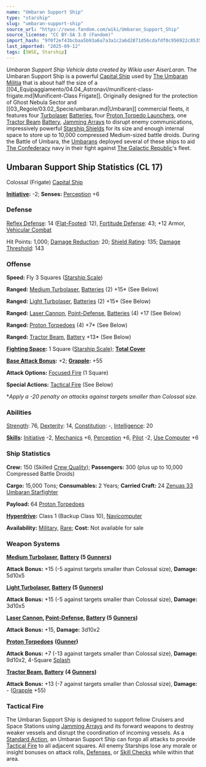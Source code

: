 ```yaml
---
name: "Umbaran Support Ship"
type: "starship"
slug: "umbaran-support-ship"
source_url: "https://swse.fandom.com/wiki/Umbaran_Support_Ship"
source_license: "CC BY-SA 3.0 (Fandom)"
import_hash: "9f0f2ef43bcbaa5b93a6a7a3a1c2a6d2871d56cdafdf0c956922c8535a2d4edf"
last_imported: "2025-09-12"
tags: [SWSE, Starship]
---
```

*Umbaran Support Ship Vehicle data created by Wikia user AiserLaran.*
The Umbaran Support Ship is a powerful [Capital Ship](https://swse.fandom.com/wiki/Capital_Ship) used by [The Umbaran Militia](https://swse.fandom.com/wiki/The_Umbaran_Militia) that is about half the size of a [[04_Equipaggiamento/04.04_Astronavi/munificent-class-frigate.md|Munificent-Class Frigate]]. Originally designed for the protection of Ghost Nebula Sector and [[03_Regole/03.02_Specie/umbaran.md|Umbaran]] commercial fleets, it features four [Turbolaser](https://swse.fandom.com/wiki/Turbolaser) [Batteries](https://swse.fandom.com/wiki/Batteries), four [Proton Torpedo Launchers](https://swse.fandom.com/wiki/Proton_Torpedo_Launchers), one [Tractor Beam](https://swse.fandom.com/wiki/Tractor_Beam) [Battery](https://swse.fandom.com/wiki/Battery), [Jamming Arrays](https://swse.fandom.com/wiki/Jamming_Array) to disrupt enemy communications, impressively powerful [Starship Shields](https://swse.fandom.com/wiki/Starship_Shields) for its size and enough internal space to store up to 10,000 compressed Medium-sized battle droids. During the Battle of Umbara, the [Umbarans](https://swse.fandom.com/wiki/Umbarans) deployed several of these ships to aid [The Confederacy](https://swse.fandom.com/wiki/The_Confederacy_of_Independent_Systems) navy in their fight against [The Galactic Republic](https://swse.fandom.com/wiki/The_Galactic_Republic)'s fleet.
## Umbaran Support Ship Statistics (CL 17)
Colossal (Frigate) [Capital Ship](https://swse.fandom.com/wiki/Capital_Ship)

**[Initiative](https://swse.fandom.com/wiki/Initiative):** -2; **Senses:** [Perception](https://swse.fandom.com/wiki/Perception) +6

### Defense
[Reflex Defense](https://swse.fandom.com/wiki/Reflex_Defense_(Vehicles)): 14 ([Flat-Footed](https://swse.fandom.com/wiki/Flat-Footed): 12), [Fortitude Defense](https://swse.fandom.com/wiki/Fortitude_Defense_(Vehicles)): 43; +12 Armor, [Vehicular Combat](https://swse.fandom.com/wiki/Vehicular_Combat)

Hit Points: 1,000; [Damage Reduction](https://swse.fandom.com/wiki/Damage_Reduction): 20; [Shield Rating](https://swse.fandom.com/wiki/Shield_Rating): 135; [Damage Threshold](https://swse.fandom.com/wiki/Damage_Threshold_(Vehicles)): 143

### Offense
**Speed:** Fly 3 Squares ([Starship Scale](https://swse.fandom.com/wiki/Starship_Scale))

**Ranged:** [Medium Turbolaser](https://swse.fandom.com/wiki/Medium_Turbolaser), [Batteries](https://swse.fandom.com/wiki/Weapon_Batteries) (2) +15* (See Below)

**Ranged:** [Light Turbolaser](https://swse.fandom.com/wiki/Light_Turbolaser), [Batteries](https://swse.fandom.com/wiki/Weapon_Batteries) (2) +15* (See Below)

**Ranged:** [Laser Cannon](https://swse.fandom.com/wiki/Laser_Cannon), [Point-Defense](https://swse.fandom.com/wiki/Point-Defense), [Batteries](https://swse.fandom.com/wiki/Weapon_Batteries) (4) +17 (See Below)

**Ranged:** [Proton Torpedoes](https://swse.fandom.com/wiki/Proton_Torpedoes) (4) +7* (See Below)

**Ranged:** [Tractor Beam](https://swse.fandom.com/wiki/Tractor_Beam), [Battery](https://swse.fandom.com/wiki/Batteries) +13* (See Below)

[**Fighting Space**](https://swse.fandom.com/wiki/Fighting_Space)**:** 1 Square ([Starship Scale](https://swse.fandom.com/wiki/Starship_Scale)); [**Total Cover**](https://swse.fandom.com/wiki/Total_Cover)

[**Base Attack Bonus**](https://swse.fandom.com/wiki/Base_Attack_Bonus)**:** +2; **[Grapple](https://swse.fandom.com/wiki/Grapple):** +55

**Attack Options:** [Focused Fire](https://swse.fandom.com/wiki/Focused_Fire) (1 Square)

**Special Actions:** [Tactical Fire](https://swse.fandom.com/wiki/Tactical_Fire) (See Below)

**Apply a -20 penalty on attacks against targets smaller than Colossal size.*

### Abilities
[Strength](https://swse.fandom.com/wiki/Strength): 76, [Dexterity](https://swse.fandom.com/wiki/Dexterity): 14, [Constitution](https://swse.fandom.com/wiki/Constitution): -, [Intelligence](https://swse.fandom.com/wiki/Intelligence): 20

**[Skills](https://swse.fandom.com/wiki/Skills):** [Initiative](https://swse.fandom.com/wiki/Initiative) -2, [Mechanics](https://swse.fandom.com/wiki/Mechanics) +6, [Perception](https://swse.fandom.com/wiki/Perception) +6, [Pilot](https://swse.fandom.com/wiki/Pilot) -2, [Use Computer](https://swse.fandom.com/wiki/Use_Computer) +6

### Ship Statistics
**Crew:** 150 (Skilled [Crew Quality](https://swse.fandom.com/wiki/Crew_Quality)); **Passengers:** 300 (plus up to 10,000 Compressed Battle Droids)

**Cargo:** 15,000 Tons; **Consumables:** 2 Years; **Carried Craft:** 24 [Zenuas 33 Umbaran Starfighter](https://swse.fandom.com/wiki/Zenuas_33_Umbaran_Starfighter)

**Payload:** 64 [Proton Torpedoes](https://swse.fandom.com/wiki/Proton_Torpedoes)

**[Hyperdrive](https://swse.fandom.com/wiki/Hyperdrive):** Class 1 (Backup Class 10), [Navicomputer](https://swse.fandom.com/wiki/Navicomputer)

**Availability:** [Military](https://swse.fandom.com/wiki/Military), [Rare](https://swse.fandom.com/wiki/Rare); **Cost:** Not available for sale

### Weapon Systems
**[Medium Turbolaser](https://swse.fandom.com/wiki/Medium_Turbolaser), [Battery](https://swse.fandom.com/wiki/Weapon_Batteries) (5 [Gunners](https://swse.fandom.com/wiki/Gunners))**

**Attack Bonus:** +15 (-5 against targets smaller than Colossal size), **Damage:** 5d10x5

[**Light Turbolaser**](https://swse.fandom.com/wiki/Light_Turbolaser)**, [Battery](https://swse.fandom.com/wiki/Weapon_Batteries) (5 [Gunners](https://swse.fandom.com/wiki/Gunners))**

**Attack Bonus:** +15 (-5 against targets smaller than Colossal size), **Damage:** 3d10x5

[**Laser Cannon**](https://swse.fandom.com/wiki/Laser_Cannon)**, [Point-Defense](https://swse.fandom.com/wiki/Point-Defense), [Battery](https://swse.fandom.com/wiki/Weapon_Batteries) (5 [Gunners](https://swse.fandom.com/wiki/Gunners))**

**Attack Bonus:** +15, **Damage:** 3d10x2

[**Proton Torpedoes**](https://swse.fandom.com/wiki/Proton_Torpedoes) **([Gunner](https://swse.fandom.com/wiki/Gunner))**

**Attack Bonus:** +7 (-13 against targets smaller than Colossal size), **Damage:** 9d10x2, 4-Square [Splash](https://swse.fandom.com/wiki/Splash)

[**Tractor Beam**](https://swse.fandom.com/wiki/Tractor_Beam)**, [Battery](https://swse.fandom.com/wiki/Battery)** **(4 [Gunners](https://swse.fandom.com/wiki/Gunners))**

**Attack Bonus:** +13 (-7 against targets smaller than Colossal size), **Damage:** - ([Grapple](https://swse.fandom.com/wiki/Grapple) +55)

### Tactical Fire
The Umbaran Support Ship is designed to support fellow Cruisers and Space Stations using [Jamming Arrays](https://swse.fandom.com/wiki/Jamming_Array) and its forward weapons to destroy weaker vessels and disrupt the coordination of incoming vessels. As a [Standard Action](https://swse.fandom.com/wiki/Standard_Action), an Umbaran Support Ship can forgo all attacks to provide [Tactical Fire](https://swse.fandom.com/wiki/Tactical_Fire) to all adjacent squares. All enemy Starships lose any morale or insight bonuses on attack rolls, [Defenses](https://swse.fandom.com/wiki/Defenses), or [Skill Checks](https://swse.fandom.com/wiki/Skill_Checks) while within that area.